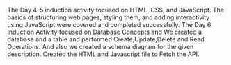 The Day 4-5 induction activity focused on HTML, CSS, and JavaScript. The basics of structuring web pages, styling them, and adding interactivity using JavaScript were covered and completed successfully.
The Day 6 Induction Activity focused on Database Concepts and We created a database and a table and performed Create,Update,Delete and Read Operations.
And also we created a schema diagram for the given description.
Created the HTML and Javascript file to Fetch the API.